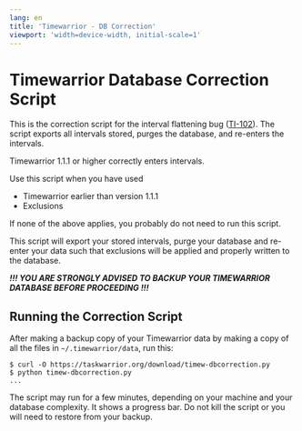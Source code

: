 ```yaml
---
lang: en
title: 'Timewarrior - DB Correction'
viewport: 'width=device-width, initial-scale=1'
---
```


# Timewarrior Database Correction Script

This is the correction script for the interval flattening bug ([TI-102](https://github.com/GothenburgBitFactory/timewarrior/issues/106)).
The script exports all intervals stored, purges the database, and re-enters the intervals.

Timewarrior 1.1.1 or higher correctly enters intervals.

Use this script when you have used

- Timewarrior earlier than version 1.1.1
- Exclusions

If none of the above applies, you probably do not need to run this script.

This script will export your stored intervals, purge your database and re-enter your data such that exclusions will be applied and properly written to the database.

***!!! YOU ARE STRONGLY ADVISED TO BACKUP YOUR TIMEWARRIOR DATABASE BEFORE PROCEEDING !!!***

## Running the Correction Script

After making a backup copy of your Timewarrior data by making a copy of all the files in `~/.timewarrior/data`, run this:

```
$ curl -O https://taskwarrior.org/download/timew-dbcorrection.py
$ python timew-dbcorrection.py
...
```

The script may run for a few minutes, depending on your machine and your database complexity.
It shows a progress bar.
Do not kill the script or you will need to restore from your backup.
